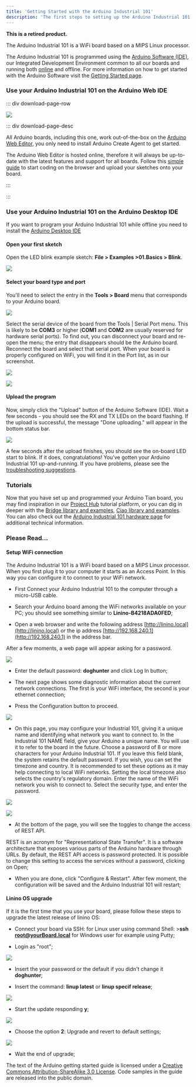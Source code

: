 ```yaml
---
title: 'Getting Started with the Arduino Industrial 101'
description: 'The first steps to setting up the Arduino Industrial 101'
---
```


**This is a retired product.**

The Arduino Industrial 101 is a WiFi board based on a MIPS Linux processor.

The Arduino Industrial 101 is programmed using the [Arduino Software (IDE)](/en/Main/Software), our Integrated Development Environment common to all our boards and running both [online](https://create.arduino.cc/editor) and offline. For more information on how to get started with the Arduino Software visit the [Getting Started page](/en/Guide/HomePage).

### Use your Arduino Industrial 101 on the Arduino Web IDE

::: div download-page-row

[![](./assets/WebEditor.svg)](https://create.arduino.cc/editor)

::: div download-page-desc

All Arduino boards, including this one, work out-of-the-box on the [Arduino Web Editor](https://create.arduino.cc/editor), you only need to install Arduino Create Agent to get started.

The Arduino Web Editor is hosted online, therefore it will always be up-to-date with the latest features and support for all boards. Follow this [simple guide](https://create.arduino.cc/projecthub/Arduino_Genuino/getting-started-with-arduino-web-editor-4b3e4a) to start coding on the browser and upload your sketches onto your board.

:::

:::

### Use your Arduino Industrial 101 on the Arduino Desktop IDE

If you want to program your Arduino Industrial 101 while offline you need to install the [Arduino Desktop IDE](/en/Main/Software)

#### Open your first sketch

Open the LED blink example sketch: **File > Examples >01.Basics > Blink**.

![](./assets/UNO_Load_Blink.jpg)

#### Select your board type and port

You'll need to select the entry in the **Tools > Board** menu that corresponds to your Arduino board.

![](./assets/Industrial-board2.png)

Select the serial device of the board from the Tools | Serial Port menu. This is likely to be **COM3** or higher (**COM1** and **COM2** are usually reserved for hardware serial ports). To find out, you can disconnect your board and re-open the menu; the entry that disappears should be the Arduino board. Reconnect the board and select that serial port. When your board is properly configured on WiFi, you will find it in the Port list, as in our screenshot.

![](./assets/Industrial-WiFiPort2.png)

![](./assets/Industrial-WiFiPort2.png)

#### Upload the program

Now, simply click the "Upload" button of the Arduino Software (IDE). Wait a few seconds - you should see the RX and TX LEDs on the board flashing. If the upload is successful, the message "Done uploading." will appear in the bottom status bar.

![](./assets/UNO_Upload.png)

A few seconds after the upload finishes, you should see the on-board LED start to blink. If it does, congratulations! You've gotten your Arduino Industrial 101 up-and-running. If you have problems, please see the [troubleshooting suggestions](/en/Guide/Troubleshooting).

### Tutorials

Now that you have set up and programmed your Arduino Tian board, you may find inspiration in our [Project Hub](https://create.arduino.cc/projecthub/products/arduino-industrial-101) tutorial platform, or you can dig in deeper with the [Bridge library and examples](/en/Reference/YunBridgeLibrary), [Ciao library and examples](/en/Reference/Ciao). You can also check out the [Arduino Industrial 101 hardware page](/en/Main/ArduinoBoardIndustrial101) for additional technical information.

### Please Read...

#### Setup WiFi connection

The Arduino Industrial 101 is a WiFi board based on a MIPS Linux processor. When you first plug it to your computer it starts as an Access Point. In this way you can configure it to connect to your WiFi network.

- First Connect your Arduino Industrial 101 to the computer through a micro-USB cable.

- Search your Arduino board among the WiFi networks available on your PC; you should see something similar to **Linino-B4218ADA0FED**;

- Open a web browser and write the following address [http://linino.local](http://linino.local) or the ip address [http://192.168.240.1](http://192.168.240.1) in the address bar.

After a few moments, a web page will appear asking for a password.

![](./assets/Industrial-1.jpeg)

- Enter the default password: **doghunter** and click Log In button;

- The next page shows some diagnostic information about the current network connections. The first is your WiFi interface, the second is your ethernet connection;

- Press the Configuration button to proceed.

![](./assets/Industrial-2.jpeg)

- On this page, you may configure your Industrial 101, giving it a unique name and identifying what network you want to connect to. In the Industrial 101 NAME field, give your Arduino a unique name. You will use it to refer to the board in the future. Choose a password of 8 or more characters for your Arduino Industrial 101. If you leave this field blank, the system retains the default password. If you wish, you can set the timezone and country. It is recommended to set these options as it may help connecting to local WiFi networks. Setting the local timezone also selects the country's regulatory domain. Enter the name of the WiFi network you wish to connect to. Select the security type, and enter the password.

![](./assets/Industrial-3.jpeg)

![](./assets/Industrial-4.jpeg)

- At the bottom of the page, you will see the toggles to change the access of REST API.

REST is an acronym for "Representational State Transfer". It is a software architecture that exposes various parts of the Arduino hardware through URLs. By default, the REST API access is password protected. It is possible to change this setting to access the services without a password, clicking on Open;

- When you are done, click "Configure & Restart". After few moment, the configuration will be saved and the Arduino Industrial 101 will restart;

#### Linino OS upgrade

If it is the first time that you use your board, please follow these steps to upgrade the latest release of linino OS:

- Connect your board via SSH: for Linux user using command Shell: >**ssh root@yourBoard.local** for Windows user for example using Putty;

- Login as "root";

![](./assets/Industrial-5.png)

- Insert the your password or the default if you didn't change it **doghunter**;

* Insert the command: **linup latest** or **linup specif release**;

![](./assets/Industrial-6.png)

- Start the update responding **y**;

![](./assets/Industrial-7.png)

- Choose the option **2**: Upgrade and revert to default settings;

![](./assets/Industrial-8.png)

- Wait the end of upgrade;

The text of the Arduino getting started guide is licensed under a
[Creative Commons Attribution-ShareAlike 3.0 License](http://creativecommons.org/licenses/by-sa/3.0/). Code samples in the guide are released into the public domain.
